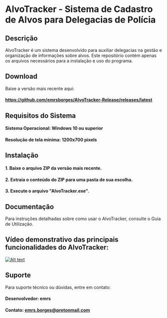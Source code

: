 # AlvoTracker - Sistema de Cadastro de Alvos para Delegacias de Polícia

## Descrição
AlvoTracker é um sistema desenvolvido para auxiliar delegacias na gestão e organização de informações sobre alvos. Este repositório contém apenas os arquivos necessários para a instalação e uso do programa.

## Download
Baixe a versão mais recente aqui:
#### https://github.com/emrsborges/AlvoTracker-Release/releases/latest

## Requisitos do Sistema
#### Sistema Operacional: Windows 10 ou superior
#### Resolução de tela mínima: 1200x700 pixels

## Instalação
#### 1. Baixe o arquivo ZIP da versão mais recente.
#### 2. Extraia o conteúdo do ZIP para uma pasta de sua escolha.
#### 3. Execute o arquivo "AlvoTracker.exe".

## Documentação
Para instruções detalhadas sobre como usar o AlvoTracker, consulte o Guia de Utilização.

## Vídeo demonstrativo das principais funcionalidades do AlvoTracker: 

[![Alt text](https://github.com/user-attachments/assets/c87809ef-e6bf-49ae-97c5-0b194caffe6e)](https://youtu.be/hosMC2tcq-A)

## Suporte
Para suporte técnico ou dúvidas, entre em contato:

#### Desenvolvedor: emrs
#### Contato: emrs.borges@protonmail.com
